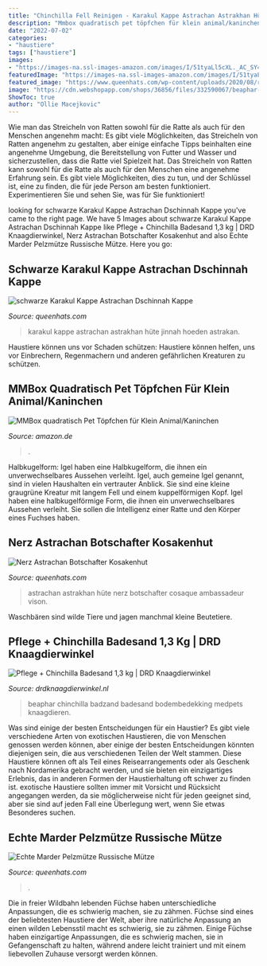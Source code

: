 ```yaml
---
title: "Chinchilla Fell Reinigen - Karakul Kappe Astrachan Astrakhan Hüte Jinnah Hoeden Astrakan"
description: "Mmbox quadratisch pet töpfchen für klein animal/kaninchen"
date: "2022-07-02"
categories:
- "haustiere"
tags: ["haustiere"]
images:
- "https://images-na.ssl-images-amazon.com/images/I/51tyaLl5cXL._AC_SY450_.jpg"
featuredImage: "https://images-na.ssl-images-amazon.com/images/I/51tyaLl5cXL._AC_SY450_.jpg"
featured_image: "https://www.queenhats.com/wp-content/uploads/2020/08/real-sable-hat-36.jpg"
image: "https://cdn.webshopapp.com/shops/36856/files/332590067/beaphar-care-plus-chinchilla-badesand-13-kg.jpg"
ShowToc: true
author: "Ollie Macejkovic"
---
```



Wie man das Streicheln von Ratten sowohl für die Ratte als auch für den Menschen angenehm macht: Es gibt viele Möglichkeiten, das Streicheln von Ratten angenehm zu gestalten, aber einige einfache Tipps beinhalten eine angenehme Umgebung, die Bereitstellung von Futter und Wasser und sicherzustellen, dass die Ratte viel Spielzeit hat.
Das Streicheln von Ratten kann sowohl für die Ratte als auch für den Menschen eine angenehme Erfahrung sein. Es gibt viele Möglichkeiten, dies zu tun, und der Schlüssel ist, eine zu finden, die für jede Person am besten funktioniert. Experimentieren Sie und sehen Sie, was für Sie funktioniert!

	

		
looking for schwarze Karakul Kappe Astrachan Dschinnah Kappe you've came to the right page. We have 5 Images about schwarze Karakul Kappe Astrachan Dschinnah Kappe like Pflege + Chinchilla Badesand 1,3 kg | DRD Knaagdierwinkel, Nerz Astrachan Botschafter Kosakenhut and also Echte Marder Pelzmütze Russische Mütze. Here you go:
		
    
## Schwarze Karakul Kappe Astrachan Dschinnah Kappe

<img loading=lazy src="https://www.queenhats.com/wp-content/uploads/2020/08/black-karakul-astrakhan-cap-07.jpg" onerror="this.onerror=null;this.src='https://tse2.mm.bing.net/th?id=OIP.B89P8hTdWRzRbcyoPDQWLgHaLH&amp;pid=15.1';" alt="schwarze Karakul Kappe Astrachan Dschinnah Kappe">

_Source: queenhats.com_

>karakul kappe astrachan astrakhan hüte jinnah hoeden astrakan. 

	

Haustiere können uns vor Schaden schützen: Haustiere können helfen, uns vor Einbrechern, Regenmachern und anderen gefährlichen Kreaturen zu schützen.

    
## MMBox Quadratisch Pet Töpfchen Für Klein Animal/Kaninchen

<img loading=lazy src="https://images-na.ssl-images-amazon.com/images/I/51tyaLl5cXL._AC_SY450_.jpg" onerror="this.onerror=null;this.src='https://tse3.mm.bing.net/th?id=OIP.Wr7Rn8boSMC6sOOCn8OWiQHaE9&amp;pid=15.1';" alt="MMBox quadratisch Pet Töpfchen für Klein Animal/Kaninchen">

_Source: amazon.de_

>. 

	

Halbkugelform: Igel haben eine Halbkugelform, die ihnen ein unverwechselbares Aussehen verleiht.
Igel, auch gemeine Igel genannt, sind in vielen Haushalten ein vertrauter Anblick. Sie sind eine kleine graugrüne Kreatur mit langem Fell und einem kuppelförmigen Kopf. Igel haben eine halbkugelförmige Form, die ihnen ein unverwechselbares Aussehen verleiht. Sie sollen die Intelligenz einer Ratte und den Körper eines Fuchses haben.

    
## Nerz Astrachan Botschafter Kosakenhut

<img loading=lazy src="https://www.queenhats.com/wp-content/uploads/2020/08/Mens-black-Mink-Astrakhan-Ambassador-Hat.jpg" onerror="this.onerror=null;this.src='https://tse1.mm.bing.net/th?id=OIP.x7JMBDPxSjIadWckazqvCgHaH4&amp;pid=15.1';" alt="Nerz Astrachan Botschafter Kosakenhut">

_Source: queenhats.com_

>astrachan astrakhan hüte nerz botschafter cosaque ambassadeur vison. 

	

Waschbären sind wilde Tiere und jagen manchmal kleine Beutetiere.

    
## Pflege + Chinchilla Badesand 1,3 Kg | DRD Knaagdierwinkel

<img loading=lazy src="https://cdn.webshopapp.com/shops/36856/files/332590067/beaphar-care-plus-chinchilla-badesand-13-kg.jpg" onerror="this.onerror=null;this.src='https://tse2.mm.bing.net/th?id=OIP.8uETGpl3bOXH1fwp3OLzLAHaHa&amp;pid=15.1';" alt="Pflege + Chinchilla Badesand 1,3 kg | DRD Knaagdierwinkel">

_Source: drdknaagdierwinkel.nl_

>beaphar chinchilla badzand badesand bodembedekking medpets knaagdieren. 

	

Was sind einige der besten Entscheidungen für ein Haustier?
Es gibt viele verschiedene Arten von exotischen Haustieren, die von Menschen genossen werden können, aber einige der besten Entscheidungen könnten diejenigen sein, die aus verschiedenen Teilen der Welt stammen. Diese Haustiere können oft als Teil eines Reisearrangements oder als Geschenk nach Nordamerika gebracht werden, und sie bieten ein einzigartiges Erlebnis, das in anderen Formen der Haustierhaltung oft schwer zu finden ist. exotische Haustiere sollten immer mit Vorsicht und Rücksicht angegangen werden, da sie möglicherweise nicht für jeden geeignet sind, aber sie sind auf jeden Fall eine Überlegung wert, wenn Sie etwas Besonderes suchen.

    
## Echte Marder Pelzmütze Russische Mütze

<img loading=lazy src="https://www.queenhats.com/wp-content/uploads/2020/08/real-sable-hat-36.jpg" onerror="this.onerror=null;this.src='https://tse2.mm.bing.net/th?id=OIP.gdYtDvwGE5h2m02cXXqIDQHaLH&amp;pid=15.1';" alt="Echte Marder Pelzmütze Russische Mütze">

_Source: queenhats.com_

>. 

	

Die in freier Wildbahn lebenden Füchse haben unterschiedliche Anpassungen, die es schwierig machen, sie zu zähmen.
Füchse sind eines der beliebtesten Haustiere der Welt, aber ihre natürliche Anpassung an einen wilden Lebensstil macht es schwierig, sie zu zähmen. Einige Füchse haben einzigartige Anpassungen, die es schwierig machen, sie in Gefangenschaft zu halten, während andere leicht trainiert und mit einem liebevollen Zuhause versorgt werden können.

